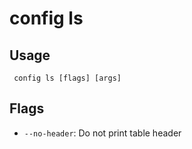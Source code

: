#  config ls
## Usage
```
 config ls [flags] [args]
```
## Flags
- `--no-header`: Do not print table header

